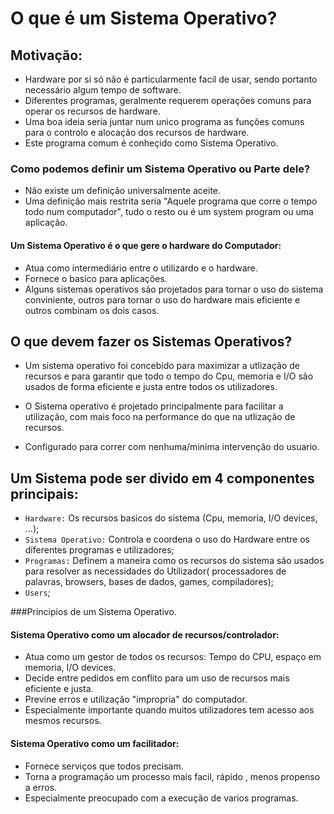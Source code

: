 # O que é um Sistema Operativo?

## Motivação:

- Hardware por si só não é particularmente facil de usar, sendo portanto necessário algum tempo de software.
- Diferentes programas, geralmente requerem operações comuns para operar os recursos de hardware.
- Uma boa ideia seria juntar num unico programa as funções comuns para o controlo e alocação dos recursos de hardware.
- Este programa comum é conheçido como Sistema Operativo.

### Como podemos definir um Sistema Operativo ou Parte dele?

- Não existe um definição universalmente aceite.
- Uma definição mais restrita seria "Aquele programa que corre o tempo todo num computador", tudo o resto ou é um system program ou uma aplicação.

#### Um Sistema Operativo é o que gere o hardware do Computador:

- Atua como intermediário entre o utilizardo e o hardware.
- Fornece o basico para aplicações.
- Alguns sistemas operativos são projetados para tornar o uso do sistema conviniente, outros para tornar o uso do hardware mais eficiente e outros combinam os dois casos.

## O que devem fazer os Sistemas Operativos?
  
  - Um sistema operativo foi concebido para maximizar a utlização de recursos e para garantir que todo o tempo do Cpu, memoria e I/O são usados de forma eficiente e justa entre todos os utilizadores.
  
  - O Sistema operativo é projetado principalmente para facilitar a utilização, com mais foco na performance do que na utlização de recursos.
  - Configurado para correr com nenhuma/minima intervenção do usuario.

## Um Sistema pode ser divido em 4 componentes principais:
  
  - `Hardware:` Os recursos basicos do sistema (Cpu, memoria, I/O devices, ...);
  - `Sistema Operativo:` Controla e coordena o uso do Hardware entre os diferentes programas e utilizadores;
  - `Programas:` Definem a maneira como os recursos do sistema são usados para resolver as necessidades do Utilizador( processadores de palavras, browsers, bases de dados, games, compiladores);
  - `Users`;

###Principios de um Sistema Operativo.

#### Sistema Operativo como um alocador de recursos/controlador:

  - Atua como um gestor de todos os recursos: Tempo do CPU, espaço em memoria, I/O devices.
  - Decide entre pedidos em conflito para um uso de recursos mais eficiente e justa.
  - Previne erros e utilização "impropria" do computador.
  - Especialmente importante quando muitos utilizadores tem acesso aos mesmos recursos.
  
#### Sistema Operativo como um facilitador:
  
  - Fornece serviços que todos precisam.
  - Torna a programação um processo mais facil, rápido , menos propenso a erros.
  - Especialmente preocupado com a execução de varios programas.

####
    
    
